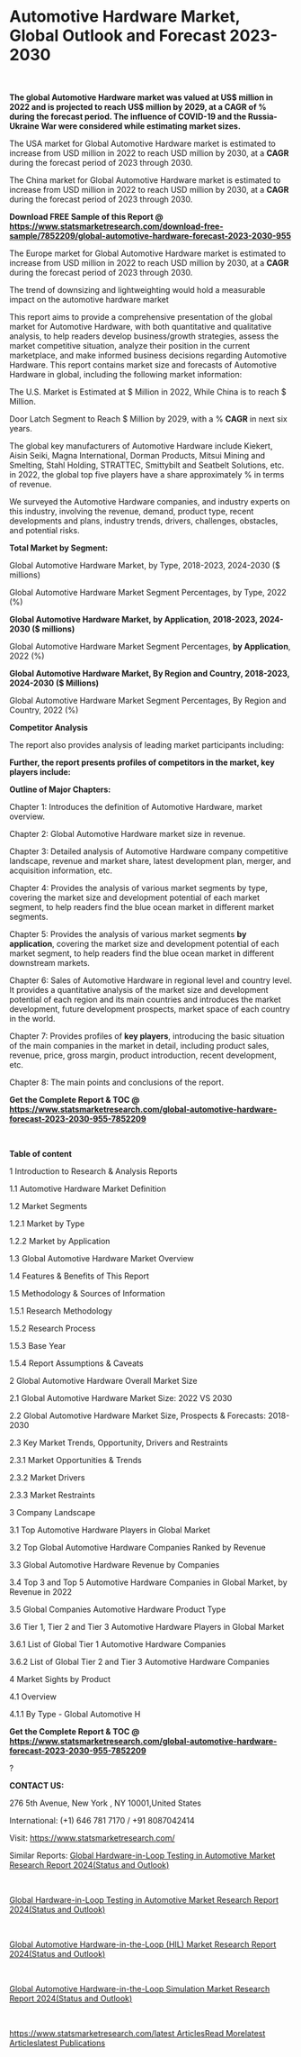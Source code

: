 <h1>Automotive Hardware Market, Global Outlook and Forecast 2023-2030</h1><br/><p><strong>The global Automotive Hardware market was valued at US$ million in 2022 and is projected to reach US$ million by 2029, at a <strong>CAGR</strong> of % during the forecast period. The influence of COVID-19 and the Russia-Ukraine War were considered while estimating market sizes.</strong></p>
 
 
 
 <p>The USA market for Global Automotive Hardware market is estimated to increase from USD million in 2022 to reach USD million by 2030, at a <strong>CAGR</strong> during the forecast period of 2023 through 2030.</p>
 
 
 
 <p>The China market for Global Automotive Hardware market is estimated to increase from USD million in 2022 to reach USD million by 2030, at a <strong>CAGR</strong> during the forecast period of 2023 through 2030.</p>
 
 
 
 <p><strong>Download FREE Sample of this Report @ <a href="https://www.statsmarketresearch.com/download-free-sample/7852209/global-automotive-hardware-forecast-2023-2030-955">https://www.statsmarketresearch.com/download-free-sample/7852209/global-automotive-hardware-forecast-2023-2030-955</a></strong></p>
 
 
 
 <p>The Europe market for Global Automotive Hardware market is estimated to increase from USD million in 2022 to reach USD million by 2030, at a <strong>CAGR</strong> during the forecast period of 2023 through 2030.</p>
 
 
 
 <p>The trend of downsizing and lightweighting would hold a measurable impact on the automotive hardware market</p>
 
 
 
 <p>This report aims to provide a comprehensive presentation of the global market for Automotive Hardware, with both quantitative and qualitative analysis, to help readers develop business/growth strategies, assess the market competitive situation, analyze their position in the current marketplace, and make informed business decisions regarding Automotive Hardware. This report contains market size and forecasts of Automotive Hardware in global, including the following market information:</p>
 
 
 
 <p>The U.S. Market is Estimated at $ Million in 2022, While China is to reach $ Million.</p>
 
 
 
 <p>Door Latch Segment to Reach $ Million by 2029, with a % <strong>CAGR</strong> in next six years.</p>
 
 
 
 <p>The global key manufacturers of Automotive Hardware include Kiekert, Aisin Seiki, Magna International, Dorman Products, Mitsui Mining and Smelting, Stahl Holding, STRATTEC, Smittybilt and Seatbelt Solutions, etc. in 2022, the global top five players have a share approximately % in terms of revenue.</p>
 
 
 
 <p>We surveyed the Automotive Hardware companies, and industry experts on this industry, involving the revenue, demand, product type, recent developments and plans, industry trends, drivers, challenges, obstacles, and potential risks.</p>
 
 
 
 <p><strong>Total Market by Segment:</strong></p>
 
 
 
 <p>Global Automotive Hardware Market, by Type, 2018-2023, 2024-2030 ($ millions)</p>
 
 
 
 <p>Global Automotive Hardware Market Segment Percentages, by Type, 2022 (%)</p>
 
 
 
 <p><strong>Global Automotive Hardware Market, <strong>by Application</strong>, 2018-2023, 2024-2030 ($ millions)</strong></p>
 
 
 
 <p>Global Automotive Hardware Market Segment Percentages, <strong>by Application</strong>, 2022 (%)</p>
 
 
 
 <p><strong>Global Automotive Hardware Market, By Region and Country, 2018-2023, 2024-2030 ($ Millions)</strong></p>
 
 
 
 <p>Global Automotive Hardware Market Segment Percentages, By Region and Country, 2022 (%)</p>
 
 
 
 <p><strong>Competitor Analysis</strong></p>
 
 
 
 <p>The report also provides analysis of leading market participants including:</p>
 
 
 
 <p><strong>Further, the report presents profiles of competitors in the market, <strong>key players</strong> include:</strong></p>
 
 
 
 <p><strong>Outline of Major Chapters:</strong></p>
 
 
 
 <p>Chapter 1: Introduces the definition of Automotive Hardware, market overview.</p>
 
 
 
 <p>Chapter 2: Global Automotive Hardware market size in revenue.</p>
 
 
 
 <p>Chapter 3: Detailed analysis of Automotive Hardware company competitive landscape, revenue and market share, latest development plan, merger, and acquisition information, etc.</p>
 
 
 
 <p>Chapter 4: Provides the analysis of various market segments by type, covering the market size and development potential of each market segment, to help readers find the blue ocean market in different market segments.</p>
 
 
 
 <p>Chapter 5: Provides the analysis of various market segments <strong>by application</strong>, covering the market size and development potential of each market segment, to help readers find the blue ocean market in different downstream markets.</p>
 
 
 
 <p>Chapter 6: Sales of Automotive Hardware in regional level and country level. It provides a quantitative analysis of the market size and development potential of each region and its main countries and introduces the market development, future development prospects, market space of each country in the world.</p>
 
 
 
 <p>Chapter 7: Provides profiles of <strong>key players</strong>, introducing the basic situation of the main companies in the market in detail, including product sales, revenue, price, gross margin, product introduction, recent development, etc.</p>
 
 
 
 <p>Chapter 8: The main points and conclusions of the report.</p>
 
 
 
 <div><b>Get the Complete Report & TOC @ <a href="https://www.statsmarketresearch.com/global-automotive-hardware-forecast-2023-2030-955-7852209">https://www.statsmarketresearch.com/global-automotive-hardware-forecast-2023-2030-955-7852209</a></b></div>
 
 
 
 <p><br />
 
 <b>Table of content</b></p>
 
 
 
 <p>1 Introduction to Research & Analysis Reports<br />
 
 1.1 Automotive Hardware Market Definition<br />
 
 1.2 Market Segments<br />
 
 1.2.1 Market by Type<br />
 
 1.2.2 Market by Application<br />
 
 1.3 Global Automotive Hardware Market Overview<br />
 
 1.4 Features & Benefits of This Report<br />
 
 1.5 Methodology & Sources of Information<br />
 
 1.5.1 Research Methodology<br />
 
 1.5.2 Research Process<br />
 
 1.5.3 Base Year<br />
 
 1.5.4 Report Assumptions & Caveats<br />
 
 2 Global Automotive Hardware Overall Market Size<br />
 
 2.1 Global Automotive Hardware Market Size: 2022 VS 2030<br />
 
 2.2 Global Automotive Hardware Market Size, Prospects & Forecasts: 2018-2030<br />
 
 2.3 Key Market Trends, Opportunity, Drivers and Restraints<br />
 
 2.3.1 Market Opportunities & Trends<br />
 
 2.3.2 Market Drivers<br />
 
 2.3.3 Market Restraints<br />
 
 3 Company Landscape<br />
 
 3.1 Top Automotive Hardware Players in Global Market<br />
 
 3.2 Top Global Automotive Hardware Companies Ranked by Revenue<br />
 
 3.3 Global Automotive Hardware Revenue by Companies<br />
 
 3.4 Top 3 and Top 5 Automotive Hardware Companies in Global Market, by Revenue in 2022<br />
 
 3.5 Global Companies Automotive Hardware Product Type<br />
 
 3.6 Tier 1, Tier 2 and Tier 3 Automotive Hardware Players in Global Market<br />
 
 3.6.1 List of Global Tier 1 Automotive Hardware Companies<br />
 
 3.6.2 List of Global Tier 2 and Tier 3 Automotive Hardware Companies<br />
 
 4 Market Sights by Product<br />
 
 4.1 Overview<br />
 
 4.1.1 By Type - Global Automotive H</p>
 
 
 
 <div><b>Get the Complete Report & TOC @ <a href="https://www.statsmarketresearch.com/global-automotive-hardware-forecast-2023-2030-955-7852209">https://www.statsmarketresearch.com/global-automotive-hardware-forecast-2023-2030-955-7852209</a></b></div>
 
 
 
 <p>? </p>
 
 
 
 <p><b>CONTACT US:</b><br />
 
 276 5th Avenue, New York , NY 10001,United States<br />
 
 International: (+1) 646 781 7170 / +91 8087042414<br />
 
 Visit: <a href="https://www.statsmarketresearch.com/">https://www.statsmarketresearch.com/</a><br />
 
 Similar Reports: <a href="https://www.statsmarketresearch.com/global-automotive-hardware-forecast-2023-2030-955-7852209">Global Hardware-in-Loop Testing in Automotive Market Research Report 2024(Status and Outlook)</a><br />
 
 <br />
 
 <a href="https://www.statsmarketresearch.com/global-automotive-hardware-forecast-2023-2030-955-7852209">Global Hardware-in-Loop Testing in Automotive Market Research Report 2024(Status and Outlook)</a><br />
 
 <br />
 
 <a href="https://www.statsmarketresearch.com/global-automotive-hardware-forecast-2023-2030-955-7852209">Global Automotive Hardware-in-the-Loop (HIL) Market Research Report 2024(Status and Outlook)</a><br />
 
 <br />
 
 <a href="https://www.statsmarketresearch.com/global-automotive-hardware-forecast-2023-2030-955-7852209">Global Automotive Hardware-in-the-Loop Simulation Market Research Report 2024(Status and Outlook)</a><br />
 
 <br />
 
 <a href="https://gyeongbokgung.com">https://www.statsmarketresearch.com/</a><a href="https://hallyeomaritime.com">latest Articles</a><a href="https://jingwansa.com">Read More</a><a href="https://nguoiviet.jp/">latest Articles</a><a href="https://www.intelmarketresearch.com/">latest Publications</a></p>